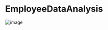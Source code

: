 # EmployeeDataAnalysis
![image](https://github.com/user-attachments/assets/49bb6778-2bdd-411b-98b3-6359e01988cf)
